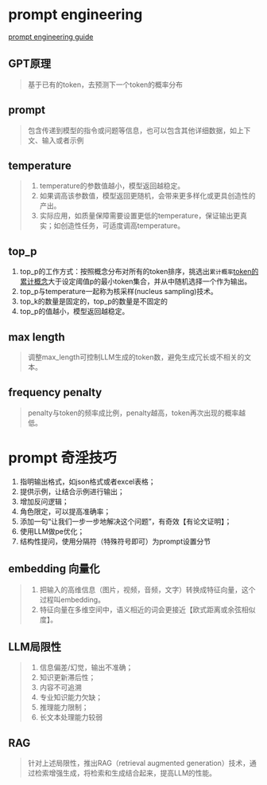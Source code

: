 # prompt engineering

[prompt engineering guide](https://www.promptingguide.ai/zh)

## GPT原理
> 基于已有的token，去预测下一个token的概率分布

## prompt
> 包含传递到模型的指令或问题等信息，也可以包含其他详细数据，如上下文、输入或者示例

## temperature
> 1. temperature的参数值越小，模型返回越稳定。
> 2. 如果调高该参数值，模型返回更随机，会带来更多样化或更具创造性的产出。
> 3. 实际应用，如质量保障需要设置更低的temperature，保证输出更真实；如创造性任务，可适度调高temperature。

## top_p
1. top_p的工作方式：按照概念分布对所有的token排序，挑选出`累计概率`[token的累计概念](images/token的累积概念.png)大于设定阈值p的最小token集合，并从中随机选择一个作为输出。
2. top_p与temperature一起称为核采样(nucleus sampling)技术。
3. top_k的数量是固定的，top_p的数量是不固定的
4. top_p的值越小，模型返回越稳定。

## max length
> 调整max_length可控制LLM生成的token数，避免生成冗长或不相关的文本。

## frequency penalty
> penalty与token的频率成比例，penalty越高，token再次出现的概率越低。

# prompt 奇淫技巧
1. 指明输出格式，如json格式或者excel表格；
2. 提供示例，让结合示例进行输出；
3. 增加反问逻辑；
4. 角色限定，可以提高准确率；
5. 添加一句“让我们一步一步地解决这个问题”，有奇效【有论文证明】；
6. 使用LLM做pe优化；
7. 结构性提问，使用分隔符（特殊符号即可）为prompt设置分节

## embedding 向量化
> 1. 把输入的高维信息（图片，视频，音频，文字）转换成特征向量，这个过程叫embedding。
> 2. 特征向量在多维空间中，语义相近的词会更接近【欧式距离或余弦相似度】。

## LLM局限性
> 1. 信息偏差/幻觉，输出不准确；
> 2. 知识更新滞后性；
> 3. 内容不可追溯
> 4. 专业知识能力欠缺；
> 5. 推理能力限制；
> 6. 长文本处理能力较弱

## RAG
> 针对上述局限性，推出RAG（retrieval augmented generation）技术，通过检索增强生成，将检索和生成结合起来，提高LLM的性能。


